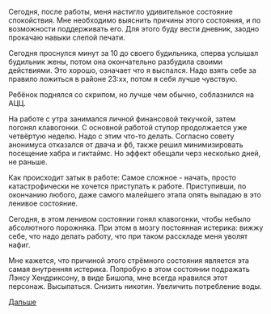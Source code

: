 Сегодня, после работы, меня настигло удивительное состояние спокойствия.
Мне необходимо выяснить причины этого состояния, и по возможности поддерживать его.
Для этого буду вести дневник, заодно прокачаю навыки слепой печати.

Сегодня проснулся минут за 10 до своего будильника, сперва услышал будильник жены, потом она окончательно разбудила своими действиями. Это хорошо, означает что я выспался. Надо взять себе за правило ложиться в районе 23:xx, потом я себя лучше чувствую.

Ребёнок поднялся со скрипом, но лучше чем обычно, соблазнился на АЦЦ.

На работе с утра занимался личной финансовой текучкой, затем погонял клавогонки.
С основной работой ступор продолжается уже четвёртую неделю.
Надо с этим что-то делать.
Согласно совету анонимуса отказался от двача и фб, также решил минимизировать посещение хабра и гиктаймс. Но эффект обещали черз несколько дней, не раньше.

Как происходит затык в работе:
Самое сложное - начать, просто катастрофически не хочется приступать к работе. Приступивши, по окончанию любого, даже самого малейшего этапа опять выпадаю в это ленивое состояние.

Сегодня, в этом ленивом состоянии гонял клавогонки, чтобы небыло абсолютного порожняка.
При этом в мозгу постоянная истерика: вижжу себе, что надо делать работу, что при таком расскладе меня уволят нафиг.

Мне кажется, что причиной этого стрёмного состояния является эта самая внутренняя истерика.
Попробую в этом состоянии подражать Лэнсу Хендриксону, в виде Бишопа, мне всегда нравился этот персонаж.
Высыпаться.
Снизить никотин.
Увеличить потребление воды.

[Дальше](2015.07.08.md)